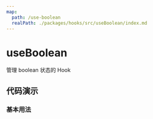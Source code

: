 ```yaml
---
map:
  path: /use-boolean
  realPath: ./packages/hooks/src/useBoolean/index.md
---
```


# useBoolean

管理 boolean 状态的 Hook

## 代码演示

### 基本用法

<demo src="./demo/demo.vue"
  language="vue"
  title="基本用法"
  desc="切换 boolean，可以接收默认值。">
</demo>

